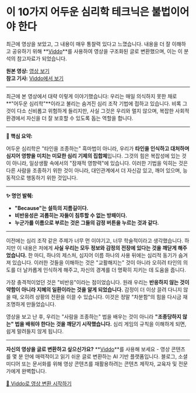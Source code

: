 # 이 10가지 어두운 심리학 테크닉은 불법이어야 한다

최근에 영상을 보았고, 그 내용이 매우 통찰력 있다고 느꼈습니다. 내용을 더 잘 이해하고 공유하기 위해 **[Viddo](https://viddo.pro/)**를 사용하여 영상을 구조화된 글로 변환했으며, 이는 이 분석의 참고자료가 되었습니다.

**원본 영상:** [영상 보기](https://www.youtube.com/watch?v=OrnCyFtbtro)  
**참고 기사:** [Viddo에서 보기](https://viddo.pro/zh/video-result/81f99e2e-62cb-4193-8caf-690b45bd5267)

---



최근에 본 영상에서 대략 이렇게 이야기했습니다: 우리는 매일 의식하지 못한 채로 **"어두운 심리학"**이라고 불리는 숨겨진 심리 조작 기법에 접하고 있습니다. 비록 그것이 다소 신비롭고 위험하게 들리지만, 사실 그것은 우리와 멀지 않으며, 복잡한 사회적 환경에서 자신을 더 잘 보호할 수 있도록 돕는 역할을 합니다.

---

**🧠 핵심 요약:**

어두운 심리학은 "타인을 조종하는" 흑마법이 아니라, 우리가 **타인을 인식하고 대처하며 심지어 영향을 미치는 미묘한 심리 기제의 집합체**입니다. 그것의 힘은 복잡성에 있는 것이 아니라, 일상생활 속에서의 "잠재적 영향력"에 있습니다. 이러한 기법을 익히는 것은 다른 사람을 조종하기 위한 것이 아니라, 대인관계에서 더 자신감 있고, 깨어 있으며, 능동적으로 행동하기 위한 것입니다.

---

**✨ 명언 발췌:**

- **"Because"는 설득의 지름길이다.**
- **비반응성은 괴롭히는 자들이 침투할 수 없는 방패이다.**
- **누군가를 이름으로 부르는 것은 그들의 감정 버튼을 누르는 것과 같다.**

---

이전에는 심리 조작 같은 주제가 너무 먼 이야기고, 너무 학술적이라고 생각했습니다. 하지만 이 내용은 저에게 **사실 우리는 모두 정보와 감정의 전장에 있다는 것을 깨닫게 해주었습니다.** 한 마디, 하나의 제스처, 심지어 이름 하나의 사용 뒤에는 심리적 동기가 숨겨져 있습니다. 이러한 것들을 이해하는 것은 "교활해지는" 것이 아니라 오히려 타인의 의도를 더 날카롭게 인식하게 해주고, 자신의 경계를 더 명확히 지키는 데 도움을 줍니다.

가장 충격적이었던 것은 "비반응"이라는 점이었습니다. 원래 우리는 **반응하지 않는 것이 약함이 아니라 지혜의 일환이라는 것을 알게 되었습니다.** 감정이 더 이상 끌려 다니지 않을 때, 오히려 상황의 전환을 이끌 수 있습니다. 이것은 정말 "차분함"의 힘을 다시금 재조명하게 만들었습니다.

영상을 보고 난 후, 우리는 "사람을 조종하는" 법을 배우는 것이 아니라 **"조종당하지 않는" 법을 배워야 한다는 것을 깨닫기 시작했습니다.** 심리 게임의 규칙을 이해하게 되면, 쉽게 말려들지 않게 됩니다.

---

**자신의 영상을 글로 변환하고 싶으신가요?** **[Viddo](https://viddo.pro/)**를 사용해 보세요 - 영상 콘텐츠를 몇 분 안에 매력적이고 읽기 쉬운 글로 변환하는 AI 기반 플랫폼입니다. 블로그, 소셜 미디어 또는 문서화를 위해 영상 콘텐츠를 재활용하려는 콘텐츠 제작자, 교육자 및 전문가에게 완벽합니다.

[🚀 Viddo로 영상 변환 시작하기](https://viddo.pro/)